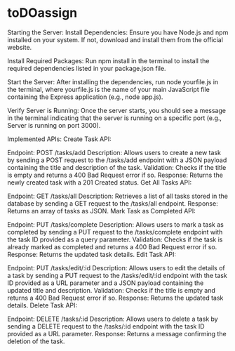 # toDOassign
Starting the Server:
Install Dependencies: Ensure you have Node.js and npm installed on your system. If not, download and install them from the official website.

Install Required Packages: Run npm install in the terminal to install the required dependencies listed in your package.json file.

Start the Server: After installing the dependencies, run node yourfile.js in the terminal, where yourfile.js is the name of your main JavaScript file containing the Express application (e.g., node app.js).

Verify Server is Running: Once the server starts, you should see a message in the terminal indicating that the server is running on a specific port (e.g., Server is running on port 3000).

Implemented APIs:
Create Task API:

Endpoint: POST /tasks/add
Description: Allows users to create a new task by sending a POST request to the /tasks/add endpoint with a JSON payload containing the title and description of the task.
Validation: Checks if the title is empty and returns a 400 Bad Request error if so.
Response: Returns the newly created task with a 201 Created status.
Get All Tasks API:

Endpoint: GET /tasks/all
Description: Retrieves a list of all tasks stored in the database by sending a GET request to the /tasks/all endpoint.
Response: Returns an array of tasks as JSON.
Mark Task as Completed API:

Endpoint: PUT /tasks/complete
Description: Allows users to mark a task as completed by sending a PUT request to the /tasks/complete endpoint with the task ID provided as a query parameter.
Validation: Checks if the task is already marked as completed and returns a 400 Bad Request error if so.
Response: Returns the updated task details.
Edit Task API:

Endpoint: PUT /tasks/edit/:id
Description: Allows users to edit the details of a task by sending a PUT request to the /tasks/edit/:id endpoint with the task ID provided as a URL parameter and a JSON payload containing the updated title and description.
Validation: Checks if the title is empty and returns a 400 Bad Request error if so.
Response: Returns the updated task details.
Delete Task API:

Endpoint: DELETE /tasks/:id
Description: Allows users to delete a task by sending a DELETE request to the /tasks/:id endpoint with the task ID provided as a URL parameter.
Response: Returns a message confirming the deletion of the task.
